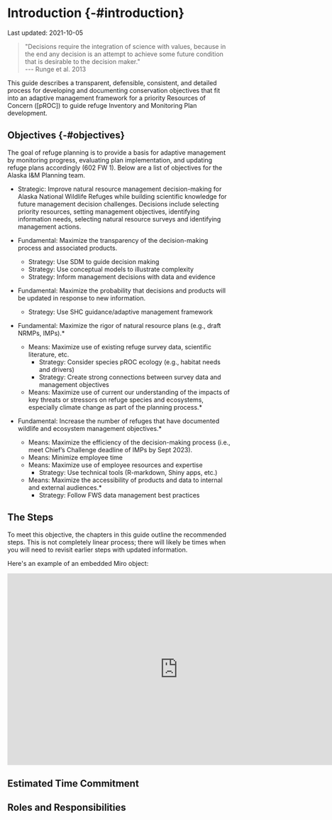 # Introduction {-#introduction}

Last updated: 2021-10-05

> "Decisions require the integration of science with values, because in the end any decision is an attempt to achieve some future condition that is desirable to the decision maker."  
> --- Runge et al. 2013

This guide describes a transparent, defensible, consistent, and detailed process for developing and documenting conservation objectives that fit into an adaptive management framework for a priority Resources of Concern ([pROC]) to guide refuge Inventory and Monitoring Plan development. 

## Objectives {-#objectives}

The goal of refuge planning is to provide a basis for adaptive management by monitoring progress, evaluating plan implementation, and updating refuge plans accordingly (602 FW 1). Below are a list of objectives for the Alaska I&M Planning team.

- Strategic:  Improve natural resource management decision-making for Alaska National Wildlife Refuges while building scientific knowledge for future management decision challenges.  Decisions include selecting priority resources, setting management objectives, identifying information needs, selecting natural resource surveys and identifying management actions. 
- Fundamental: Maximize the transparency of the decision-making process and associated products. 
  - Strategy: Use SDM to guide decision making 
  - Strategy: Use conceptual models to illustrate complexity  
  - Strategy: Inform management decisions with data and evidence 
  
- Fundamental: Maximize the probability that decisions and products will be updated in response to new information. 
  - Strategy: Use SHC guidance/adaptive management framework 

- Fundamental: Maximize the rigor of natural resource plans (e.g., draft NRMPs, IMPs).* 
  - Means: Maximize use of existing refuge survey data, scientific literature, etc. 
    - Strategy: Consider species pROC ecology (e.g., habitat needs and drivers)  
    - Strategy: Create strong connections between survey data and management objectives 
  - Means: Maximize  use of current our understanding of the impacts of key threats or stressors on refuge species and ecosystems, especially climate change as part of the planning process.* 

- Fundamental: Increase the number of refuges that have documented wildlife and ecosystem management objectives.*  
  - Means: Maximize the efficiency of the decision-making process (i.e., meet Chief’s Challenge deadline of IMPs by Sept 2023). 
  - Means: Minimize employee time  
  - Means: Maximize use of employee resources and expertise  
    - Strategy: Use technical tools (R-markdown, Shiny apps, etc.) 
  - Means:  Maximize the accessibility of products and data to internal and external audiences.* 
    - Strategy:  Follow FWS data management best practices 
    
## The Steps

To meet this objective, the chapters in this guide outline the recommended steps. This is not completely linear process; there will likely be times when you will need to revisit earlier steps with updated information.

Here's an example of an embedded Miro object:
<iframe width="768" height="432" src="https://miro.com/app/embed/o9J_lEDIrt0=/?pres=1&frameId=3074457358785988446" frameBorder="0" scrolling="no" allowFullScreen></iframe>

## Estimated Time Commitment


## Roles and Responsibilities


